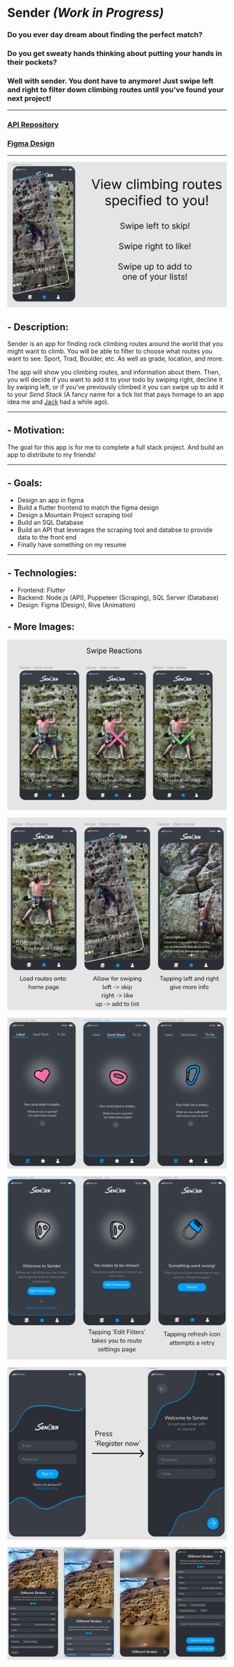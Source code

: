 # Sender *(Work in Progress)*
### Do you ever day dream about finding the perfect match?
### Do you get sweaty hands thinking about putting your hands in their pockets?
### Well with sender. You dont have to anymore! Just swipe left and right to filter down climbing routes until you've found your next project!
---
### [API Repository](https://github.com/micahmeadows/sender-api)
### [Figma Design](https://www.figma.com/file/7Z9lCK1SgUi1mQmRCTCgEa/Sender?node-id=0%3A1)
---

<p align="center">
  <img src="./readme_images/new/1.png" alt="Home screen images"/>
</p>

## - Description:
Sender is an app for finding rock climbing routes around the world that you might want to climb. You will be able to filter to choose what routes you want to see. Sport, Trad, Boulder, etc. As well as grade, location, and more.

The app will show you climbing routes, and information about them. Then, you will decide if you want to add it to your todo by swiping right, decline it by swiping left, or if you've previously climbed it you can swipe up to add it to your *Send Stack* (A fancy name for a tick list that pays homage to an app idea me and [Jack](https://github.com/johnwhh) had a while ago).



--- 

## - Motivation:
The goal for this app is for me to complete a full stack project. And build an app to distribute to my friends!

--- 
## - Goals:
- Design an app in figma
- Build a flutter frontend to match the figma design
- Design a Mountain Project scraping tool
- Build an SQL Database
- Build an API that leverages the scraping tool and databse to provide data to the front end
- Finally have something on my resume

--- 

## - Technologies:
- Frontend: Flutter
- Backend: Node.js (API), Puppeteer (Scraping), SQL Server (Database)
- Design: Figma (Design), Rive (Animation)

## - More Images:
<p align="center">
  <img src="./readme_images/new/2.png"/>
</p>
<p align="center">
  <img src="./readme_images/new/3.png"/>
</p>
<p align="center">
  <img src="./readme_images/new/4.png"/>
</p>
<p align="center">
  <img src="./readme_images/new/5.png"/>
</p>
<p align="center">
  <img src="./readme_images/new/6.png"/>
</p>
<p align="center">
  <img src="./readme_images/new/7.png"/>
</p>

